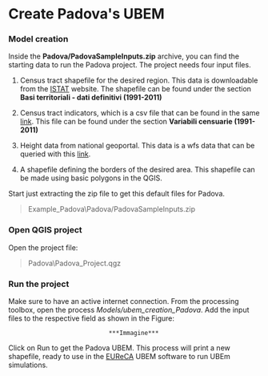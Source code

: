 # Create Padova's UBEM

### Model creation
Inside the **Padova/PadovaSampleInputs.zip** archive, you can find the starting data to run the Padova project. The project needs four input files. 

1. Census tract shapefile for the desired region. This data is downloadable from the [ISTAT](https://www.istat.it/it/archivio/104317#accordions) website. 
The shapefile can be found under the section **Basi territoriali - dati definitivi (1991-2011)**

1. Census tract indicators, which is a csv file that can be found in the same [link](https://www.istat.it/it/archivio/104317#accordions). 
This file can be found under the section **Variabili censuarie (1991-2011)**

1. Height data from national geoportal. This data is a wfs data that can be queried with this [link]( http://wms.pcn.minambiente.it/ogc?map=/ms_ogc/wfs/Edifici.map&).

2. A shapefile defining the borders of the desired area. This shapefile can be made using basic polygons in the QGIS. 

Start just extracting the zip file to get this default files for Padova. 

> Example_Padova\Padova/PadovaSampleInputs.zip

### Open QGIS project

Open the project file:

> Padova\Padova_Project.qgz

### Run the project

Make sure to have an active internet connection. From the processing toolbox, open the process *Models/ubem_creation_Padova*. Add the input files to the respective field as shown in the Figure:

                                ***Immagine***

Click on Run to get the Padova UBEM. This process will print a new shapefile, ready to use in the [EUReCA](https://github.com/BETALAB-team/EUReCA) UBEM software to run UBEm simulations.